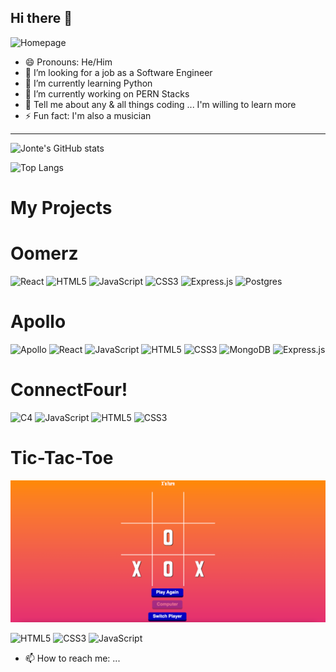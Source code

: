 ## Hi there 👋

![Homepage](/assets/Jonte.gif)

- 😄 Pronouns: He/Him
- 🤔 I’m looking for a job as a Software Engineer
- 🌱 I’m currently learning Python
- 🔭 I’m currently working on PERN Stacks
- 💬 Tell me about any & all things coding ... I'm willing to learn more
- ⚡ Fun fact: I'm also a musician

***

![Jonte's GitHub stats](https://github-readme-stats-navy-ten-55.vercel.app/api?username=JYoung554&count_private=true&show_icons=true&theme=synthwave)

![Top Langs](https://github-readme-stats-navy-ten-55.vercel.app/api/top-langs/?username=JYoung554&layout=compact&theme=synthwave)

# My Projects

# Oomerz

![React](https://img.shields.io/badge/react-%2320232a.svg?style=for-the-badge&logo=react&logoColor=%2361DAFB)
![HTML5](https://img.shields.io/badge/html5-%23E34F26.svg?style=for-the-badge&logo=html5&logoColor=white)
![JavaScript](https://img.shields.io/badge/javascript-%23323330.svg?style=for-the-badge&logo=javascript&logoColor=%23F7DF1E)
![CSS3](https://img.shields.io/badge/css3-%231572B6.svg?style=for-the-badge&logo=css3&logoColor=white)
![Express.js](https://img.shields.io/badge/express.js-%23404d59.svg?style=for-the-badge&logo=express&logoColor=%2361DAFB)
![Postgres](https://img.shields.io/badge/postgres-%23316192.svg?style=for-the-badge&logo=postgresql&logoColor=white)

# Apollo

![Apollo](https://github.com/JYoung554/Apollo/blob/main/Screen%20Shot%202022-10-02%20at%206.27.01%20PM.png?raw=true)
![React](https://img.shields.io/badge/react-%2320232a.svg?style=for-the-badge&logo=react&logoColor=%2361DAFB)
![JavaScript](https://img.shields.io/badge/javascript-%23323330.svg?style=for-the-badge&logo=javascript&logoColor=%23F7DF1E)
![HTML5](https://img.shields.io/badge/html5-%23E34F26.svg?style=for-the-badge&logo=html5&logoColor=white)
![CSS3](https://img.shields.io/badge/css3-%231572B6.svg?style=for-the-badge&logo=css3&logoColor=white)
![MongoDB](https://img.shields.io/badge/MongoDB-%234ea94b.svg?style=for-the-badge&logo=mongodb&logoColor=white)
![Express.js](https://img.shields.io/badge/express.js-%23404d59.svg?style=for-the-badge&logo=express&logoColor=%2361DAFB)

# ConnectFour!

![C4](C4Snap.png)
![JavaScript](https://img.shields.io/badge/javascript-%23323330.svg?style=for-the-badge&logo=javascript&logoColor=%23F7DF1E)
![HTML5](https://img.shields.io/badge/html5-%23E34F26.svg?style=for-the-badge&logo=html5&logoColor=white)
![CSS3](https://img.shields.io/badge/css3-%231572B6.svg?style=for-the-badge&logo=css3&logoColor=white)

# Tic-Tac-Toe

![Tic Tac Toe](https://github.com/JYoung554/Tic_Tac_Toe/blob/main/Screen%20Shot%202022-03-11%20at%204.34.19%20AM.png)

![HTML5](https://img.shields.io/badge/html5-%23E34F26.svg?style=for-the-badge&logo=html5&logoColor=white)
![CSS3](https://img.shields.io/badge/css3-%231572B6.svg?style=for-the-badge&logo=css3&logoColor=white)
![JavaScript](https://img.shields.io/badge/javascript-%23323330.svg?style=for-the-badge&logo=javascript&logoColor=%23F7DF1E)





- 📫 How to reach me: ...
